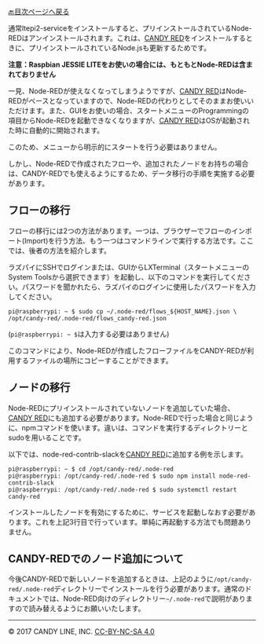 [🔙目次ページへ戻る](README.md)

通常ltepi2-serviceをインストールすると、プリインストールされているNode-REDはアンインストールされます。これは、[CANDY RED](https://github.com/dbaba/candy-red)をインストールするときに、プリインストールされているNode.jsも更新するためです。

**注意：Raspbian JESSIE LITEをお使いの場合には、もともとNode-REDは含まれておりません**

一見、Node-REDが使えなくなってしまうようですが、[CANDY RED](https://github.com/dbaba/candy-red)はNode-REDがベースとなっていますので、Node-REDの代わりとしてそのままお使いいただけます。また、GUIをお使いの場合、スタートメニューのProgrammingの項目からNode-REDを起動できなくなりますが、[CANDY RED](https://github.com/dbaba/candy-red)はOSが起動された時に自動的に開始されます。

このため、メニューから明示的にスタートを行う必要はありません。

しかし、Node-REDで作成されたフローや、追加されたノードをお持ちの場合は、CANDY-REDでも使えるようにするため、データ移行の手順を実施する必要があります。

## フローの移行

フローの移行には2つの方法があります。一つは、ブラウザーでフローのインポート(Import)を行う方法、もう一つはコマンドラインで実行する方法です。ここでは、後者の方法を紹介します。

ラズパイにSSHでログインまたは、GUIからLXTerminal（スタートメニューのSystem Toolsから選択できます）を起動し、以下のコマンドを実行してください。パスワードを聞かれたら、ラズパイのログインに使用したパスワードを入力してください。

    pi@raspberrypi: ~ $ sudo cp ~/.node-red/flows_${HOST_NAME}.json \
    /opt/candy-red/.node-red/flows_candy-red.json

(`pi@raspberrypi: ~ $`は入力する必要はありません)

このコマンドにより、Node-REDが作成したフローファイルをCANDY-REDが利用するファイルの場所にコピーすることができます。

## ノードの移行

Node-REDにプリインストールされていないノードを追加していた場合、[CANDY RED](https://github.com/dbaba/candy-red)にも追加する必要があります。Node-REDで行った場合と同じように、npmコマンドを使います。違いは、コマンドを実行するディレクトリーとsudoを用いることです。

以下では、node-red-contrib-slackを[CANDY RED](https://github.com/dbaba/candy-red)に追加する例を示します。

    pi@raspberrypi: ~ $ cd /opt/candy-red/.node-red
    pi@raspberrypi: /opt/candy-red/.node-red $ sudo npm install node-red-contrib-slack
    pi@raspberrypi: /opt/candy-red/.node-red $ sudo systemctl restart candy-red

インストールしたノードを有効にするために、サービスを起動しなおす必要があります。これを上記3行目で行っています。単純に再起動する方法でも問題ありません。

## CANDY-REDでのノード追加について

今後CANDY-REDで新しいノードを追加するときは、上記のように`/opt/candy-red/.node-red`ディレクトリーでインストールを行う必要があります。通常のドキュメントでは、Node-RED向けのディレクトリー`~/.node-red`で説明がありますので読み替えるようにお願いいたします。

---
© 2017 CANDY LINE, INC. [CC-BY-NC-SA 4.0](https://creativecommons.org/licenses/by-nc-sa/4.0/)
